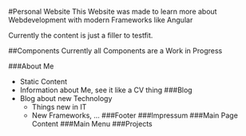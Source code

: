 #Personal Website
This Website was made to learn more about Webdevelopment with modern Frameworks like Angular

Currently the content is just a filler to testfit.

##Components
Currently all Components are a Work in Progress

###About Me
- Static Content
- Information about Me, see it like a CV thing
###Blog
- Blog about new Technology
    - Things new in IT
    - New Frameworks, ...
###Footer
###Impressum
###Main Page Content
###Main Menu
###Projects

